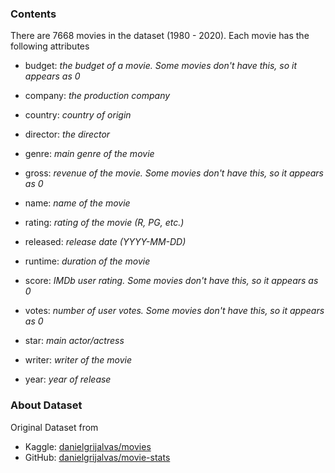 ### Contents  

There are 7668 movies in the dataset (1980 - 2020). Each movie has the following attributes 

- budget: *the budget of a movie. Some movies don't have this, so it appears as 0*

- company: *the production company*

- country: *country of origin*

- director: *the director*

- genre: *main genre of the movie*

- gross: *revenue of the movie. Some movies don't have this, so it appears as 0*

- name: *name of the movie*

- rating: *rating of the movie (R, PG, etc.)*

- released: *release date (YYYY-MM-DD)*

- runtime: *duration of the movie*

- score: *IMDb user rating. Some movies don't have this, so it appears as 0*

- votes: *number of user votes. Some movies don't have this, so it appears as 0*

- star: *main actor/actress*

- writer: *writer of the movie*

- year: *year of release*

### About Dataset

Original Dataset from
- Kaggle: [danielgrijalvas/movies](https://www.kaggle.com/danielgrijalvas/movies)
- GitHub: [danielgrijalvas/movie-stats](https://github.com/danielgrijalva/movie-stats)
